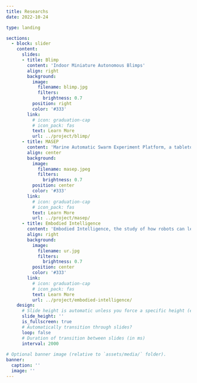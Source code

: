 ```yaml
---
title: Researchs
date: 2022-10-24

type: landing

sections:
  - block: slider
    content:
      slides:
      - title: Blimp
        content: 'Indoor Miniature Autonomous Blimps'
        align: right
        background:
          image:
            filename: blimp.jpg
            filters:
              brightness: 0.7
          position: right
          color: '#333'
        link:
          # icon: graduation-cap
          # icon_pack: fas
          text: Learn More
          url: ../project/blimp/
      - title: MASEP
        content: 'Marine Automatic Swarm Experiment Platform, a tabletop-sized, marine swarm robotics testbed'
        align: center
        background:
          image:
            filename: masep.jpeg
            filters:
              brightness: 0.7
          position: center
          color: '#333'
        link:
          # icon: graduation-cap
          # icon_pack: fas
          text: Learn More
          url: ../project/masep/
      - title: Embodied Intelligence
        content: 'Embodied Intelligence, the study of how robots can learn and act like humans'
        align: right
        background:
          image:
            filename: ur.jpg
            filters:
              brightness: 0.7
          position: center
          color: '#333'
        link:
          # icon: graduation-cap
          # icon_pack: fas
          text: Learn More
          url: ../project/embodied-intelligence/
    design:
      # Slide height is automatic unless you force a specific height (e.g. '400px')
      slide_height: ''
      is_fullscreen: true
      # Automatically transition through slides?
      loop: false
      # Duration of transition between slides (in ms)
      interval: 2000
      
# Optional banner image (relative to `assets/media/` folder).
banner:
  caption: ''
  image: ''
---
```

